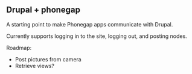 Drupal + phonegap
-----------------

A starting point to make Phonegap apps communicate with Drupal.

Currently supports logging in to the site, logging out, and posting nodes.

Roadmap:
- Post pictures from camera
- Retrieve views?
